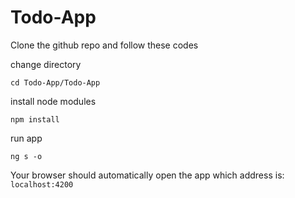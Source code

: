 # Todo-App
Clone the github repo and follow these codes

change directory

`cd Todo-App/Todo-App`

install node modules

`npm install`

run app

`ng s -o`

Your browser should automatically open the app which address is: `localhost:4200`